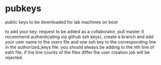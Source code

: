 # pubkeys
public keys to be downloaded for lab machines on boot

to add your key: request to be added as a collaborator, pull master (I recommend authenticating via github ssh keys), create a branch and add your user name to the users file and one ssh key to the corresponding line in the authorized_keys file. you should always be adding to the nth line of eath file, if the line counts of the files differ the user creation job will be rejected. 
